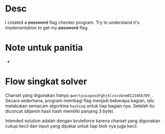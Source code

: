 # Desc

I created a ~~password~~ flag checker program. Try to understand it's implementation to get my ~~password~~ flag.

# Note untuk panitia

-

# Flow singkat solver

Charset yang digunakan hanya `qwertyuiopasdfghjklzxcvbnm0123456789_`. Secara sederhana, program membagi flag menjadi beberapa bagian, lalu melakukan semacam algoritma `hashing` untuk tiap bagian nya. Setelah itu diconcat (dijamin hasil hash memiliki panjang 3 byte).

Intended solution adalah dengan bruteforce karena charset yang digunakan cukup kecil dan input yang dipakai untuk tiap blok nya juga kecil.
